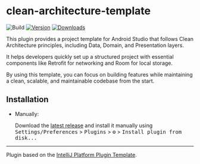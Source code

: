 # clean-architecture-template

![Build](https://github.com/nandaarya/clean-architecture-template/workflows/Build/badge.svg)
[![Version](https://img.shields.io/jetbrains/plugin/v/MARKETPLACE_ID.svg)](https://plugins.jetbrains.com/plugin/MARKETPLACE_ID)
[![Downloads](https://img.shields.io/jetbrains/plugin/d/MARKETPLACE_ID.svg)](https://plugins.jetbrains.com/plugin/MARKETPLACE_ID)

<!-- Plugin description -->
This plugin provides a project template for Android Studio that follows Clean Architecture principles, including Data, Domain, and Presentation layers. 

It helps developers quickly set up a structured project with essential components like Retrofit for networking and Room for local storage. 

By using this template, you can focus on building features while maintaining a clean, scalable, and maintainable codebase from the start.
<!-- Plugin description end -->

## Installation

- Manually:

  Download the [latest release](https://github.com/nandaarya/clean-architecture-template/releases/latest) and install it manually using
  <kbd>Settings/Preferences</kbd> > <kbd>Plugins</kbd> > <kbd>⚙️</kbd> > <kbd>Install plugin from disk...</kbd>

---
Plugin based on the [IntelliJ Platform Plugin Template][template].

[template]: https://github.com/JetBrains/intellij-platform-plugin-template
[docs:plugin-description]: https://plugins.jetbrains.com/docs/intellij/plugin-user-experience.html#plugin-description-and-presentation

